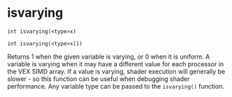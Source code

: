 # isvarying

`int isvarying(<type>x)`

`int isvarying(<type>x[])`

Returns 1 when the given variable is varying, or 0 when it is uniform. A
variable is varying when it may have a different value for each processor
in the VEX SIMD array. If a value is varying, shader execution will
generally be slower - so this function can be useful when debugging shader
performance. Any variable type can be passed to the `isvarying()` function.
